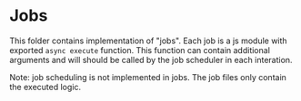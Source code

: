 # Jobs

This folder contains implementation of "jobs". Each job is a js module with exported `async execute` function. This function can contain additional arguments and will should be called by the job scheduler in each interation.

Note: job scheduling is not implemented in jobs. The job files only contain the executed logic.
